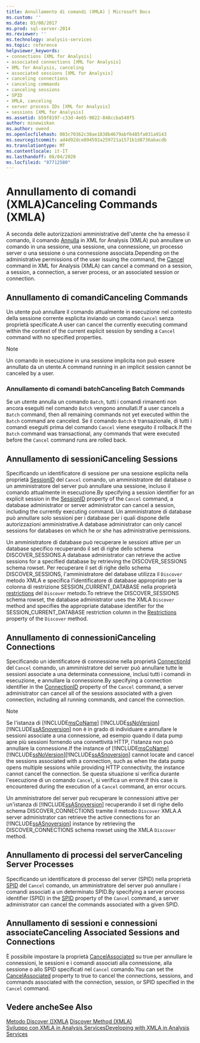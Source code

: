```yaml
---
title: Annullamento di comandi (XMLA) | Microsoft Docs
ms.custom: ''
ms.date: 03/08/2017
ms.prod: sql-server-2014
ms.reviewer: ''
ms.technology: analysis-services
ms.topic: reference
helpviewer_keywords:
- connections [XML for Analysis]
- associated connections [XML for Analysis]
- XML for Analysis, canceling
- associated sessions [XML for Analysis]
- canceling connections
- canceling commands
- canceling sessions
- SPID
- XMLA, canceling
- server process IDs [XML for Analysis]
- sessions [XML for Analysis]
ms.assetid: b59f8197-c33d-4e65-9022-848ccba540f5
author: minewiskan
ms.author: owend
ms.openlocfilehash: 003c70362c38ae1838b4679abf6485fa031a9143
ms.sourcegitcommit: ad4d92dce894592a259721a1571b1d8736abacdb
ms.translationtype: MT
ms.contentlocale: it-IT
ms.lasthandoff: 08/04/2020
ms.locfileid: "87712580"
---
```

# <a name="canceling-commands-xmla"></a><span data-ttu-id="517b3-102">Annullamento di comandi (XMLA)</span><span class="sxs-lookup"><span data-stu-id="517b3-102">Canceling Commands (XMLA)</span></span>
  <span data-ttu-id="517b3-103">A seconda delle autorizzazioni amministrative dell'utente che ha emesso il comando, il comando [Annulla](https://docs.microsoft.com/bi-reference/xmla/xml-elements-commands/cancel-element-xmla) in XML for Analysis (XMLA) può annullare un comando in una sessione, una sessione, una connessione, un processo server o una sessione o una connessione associata.</span><span class="sxs-lookup"><span data-stu-id="517b3-103">Depending on the administrative permissions of the user issuing the command, the [Cancel](https://docs.microsoft.com/bi-reference/xmla/xml-elements-commands/cancel-element-xmla) command in XML for Analysis (XMLA) can cancel a command on a session, a session, a connection, a server process, or an associated session or connection.</span></span>  
  
## <a name="canceling-commands"></a><span data-ttu-id="517b3-104">Annullamento di comandi</span><span class="sxs-lookup"><span data-stu-id="517b3-104">Canceling Commands</span></span>  
 <span data-ttu-id="517b3-105">Un utente può annullare il comando attualmente in esecuzione nel contesto della sessione corrente esplicita inviando un comando `Cancel` senza proprietà specificate.</span><span class="sxs-lookup"><span data-stu-id="517b3-105">A user can cancel the currently executing command within the context of the current explicit session by sending a `Cancel` command with no specified properties.</span></span>  
  
> [!NOTE]  
>  <span data-ttu-id="517b3-106">Un comando in esecuzione in una sessione implicita non può essere annullato da un utente.</span><span class="sxs-lookup"><span data-stu-id="517b3-106">A command running in an implicit session cannot be canceled by a user.</span></span>  
  
### <a name="canceling-batch-commands"></a><span data-ttu-id="517b3-107">Annullamento di comandi batch</span><span class="sxs-lookup"><span data-stu-id="517b3-107">Canceling Batch Commands</span></span>  
 <span data-ttu-id="517b3-108">Se un utente annulla un comando `Batch`, tutti i comandi rimanenti non ancora eseguiti nel comando `Batch` vengono annullati.</span><span class="sxs-lookup"><span data-stu-id="517b3-108">If a user cancels a `Batch` command, then all remaining commands not yet executed within the `Batch` command are canceled.</span></span> <span data-ttu-id="517b3-109">Se il comando `Batch` è transazionale, di tutti i comandi eseguiti prima del comando `Cancel` viene eseguito il rollback.</span><span class="sxs-lookup"><span data-stu-id="517b3-109">If the `Batch` command was transactional, any commands that were executed before the `Cancel` command runs are rolled back.</span></span>  
  
## <a name="canceling-sessions"></a><span data-ttu-id="517b3-110">Annullamento di sessioni</span><span class="sxs-lookup"><span data-stu-id="517b3-110">Canceling Sessions</span></span>  
 <span data-ttu-id="517b3-111">Specificando un identificatore di sessione per una sessione esplicita nella proprietà [SessionID](https://docs.microsoft.com/bi-reference/xmla/xml-elements-properties/id-element-xmla) del `Cancel` comando, un amministratore del database o un amministratore del server può annullare una sessione, incluso il comando attualmente in esecuzione.</span><span class="sxs-lookup"><span data-stu-id="517b3-111">By specifying a session identifier for an explicit session in the [SessionID](https://docs.microsoft.com/bi-reference/xmla/xml-elements-properties/id-element-xmla) property of the `Cancel` command, a database administrator or server administrator can cancel a session, including the currently executing command.</span></span> <span data-ttu-id="517b3-112">Un amministratore di database può annullare solo sessioni per i database per i quali dispone delle autorizzazioni amministrative.</span><span class="sxs-lookup"><span data-stu-id="517b3-112">A database administrator can only cancel sessions for databases on which he or she has administrative permissions.</span></span>  
  
 <span data-ttu-id="517b3-113">Un amministratore di database può recuperare le sessioni attive per un database specifico recuperando il set di righe dello schema DISCOVER_SESSIONS.</span><span class="sxs-lookup"><span data-stu-id="517b3-113">A database administrator can retrieve the active sessions for a specified database by retrieving the DISCOVER_SESSIONS schema rowset.</span></span> <span data-ttu-id="517b3-114">Per recuperare il set di righe dello schema DISCOVER_SESSIONS, l'amministratore del database utilizza il `Discover` metodo XMLA e specifica l'identificatore di database appropriato per la colonna di restrizione SESSION_CURRENT_DATABASE nella proprietà [restrictions](https://docs.microsoft.com/bi-reference/xmla/xml-elements-properties/restrictions-element-xmla) del `Discover` metodo.</span><span class="sxs-lookup"><span data-stu-id="517b3-114">To retrieve the DISCOVER_SESSIONS schema rowset, the database administrator uses the XMLA `Discover` method and specifies the appropriate database identifier for the SESSION_CURRENT_DATABASE restriction column in the [Restrictions](https://docs.microsoft.com/bi-reference/xmla/xml-elements-properties/restrictions-element-xmla) property of the `Discover` method.</span></span>  
  
## <a name="canceling-connections"></a><span data-ttu-id="517b3-115">Annullamento di connessioni</span><span class="sxs-lookup"><span data-stu-id="517b3-115">Canceling Connections</span></span>  
 <span data-ttu-id="517b3-116">Specificando un identificatore di connessione nella proprietà [ConnectionId](https://docs.microsoft.com/bi-reference/xmla/xml-elements-properties/connectionid-element-xmla) del `Cancel` comando, un amministratore del server può annullare tutte le sessioni associate a una determinata connessione, inclusi tutti i comandi in esecuzione, e annullare la connessione.</span><span class="sxs-lookup"><span data-stu-id="517b3-116">By specifying a connection identifier in the [ConnectionID](https://docs.microsoft.com/bi-reference/xmla/xml-elements-properties/connectionid-element-xmla) property of the `Cancel` command, a server administrator can cancel all of the sessions associated with a given connection, including all running commands, and cancel the connection.</span></span>  
  
> [!NOTE]  
>  <span data-ttu-id="517b3-117">Se l'istanza di [!INCLUDE[msCoName](../../includes/msconame-md.md)] [!INCLUDE[ssNoVersion](../../includes/ssnoversion-md.md)] [!INCLUDE[ssASnoversion](../../includes/ssasnoversion-md.md)] non è in grado di individuare e annullare le sessioni associate a una connessione, ad esempio quando il data pump apre più sessioni fornendo una connettività HTTP, l'istanza non può annullare la connessione.</span><span class="sxs-lookup"><span data-stu-id="517b3-117">If the instance of [!INCLUDE[msCoName](../../includes/msconame-md.md)][!INCLUDE[ssNoVersion](../../includes/ssnoversion-md.md)][!INCLUDE[ssASnoversion](../../includes/ssasnoversion-md.md)] cannot locate and cancel the sessions associated with a connection, such as when the data pump opens multiple sessions while providing HTTP connectivity, the instance cannot cancel the connection.</span></span> <span data-ttu-id="517b3-118">Se questa situazione si verifica durante l'esecuzione di un comando `Cancel`, si verifica un errore.</span><span class="sxs-lookup"><span data-stu-id="517b3-118">If this case is encountered during the execution of a `Cancel` command, an error occurs.</span></span>  
  
 <span data-ttu-id="517b3-119">Un amministratore del server può recuperare le connessioni attive per un'istanza di [!INCLUDE[ssASnoversion](../../includes/ssasnoversion-md.md)] recuperando il set di righe dello schema DISCOVER_CONNECTIONS tramite il metodo `Discover` XMLA.</span><span class="sxs-lookup"><span data-stu-id="517b3-119">A server administrator can retrieve the active connections for an [!INCLUDE[ssASnoversion](../../includes/ssasnoversion-md.md)] instance by retrieving the DISCOVER_CONNECTIONS schema rowset using the XMLA `Discover` method.</span></span>  
  
## <a name="canceling-server-processes"></a><span data-ttu-id="517b3-120">Annullamento di processi del server</span><span class="sxs-lookup"><span data-stu-id="517b3-120">Canceling Server Processes</span></span>  
 <span data-ttu-id="517b3-121">Specificando un identificatore di processo del server (SPID) nella proprietà [SPID](https://docs.microsoft.com/bi-reference/xmla/xml-elements-properties/id-element-xmla) del `Cancel` comando, un amministratore del server può annullare i comandi associati a un determinato SPID.</span><span class="sxs-lookup"><span data-stu-id="517b3-121">By specifying a server process identifier (SPID) in the [SPID](https://docs.microsoft.com/bi-reference/xmla/xml-elements-properties/id-element-xmla) property of the `Cancel` command, a server administrator can cancel the commands associated with a given SPID.</span></span>  
  
## <a name="canceling-associated-sessions-and-connections"></a><span data-ttu-id="517b3-122">Annullamento di sessioni e connessioni associate</span><span class="sxs-lookup"><span data-stu-id="517b3-122">Canceling Associated Sessions and Connections</span></span>  
 <span data-ttu-id="517b3-123">È possibile impostare la proprietà [CancelAssociated](https://docs.microsoft.com/bi-reference/xmla/xml-elements-properties/cancelassociated-element-xmla) su true per annullare le connessioni, le sessioni e i comandi associati alla connessione, alla sessione o allo SPID specificati nel `Cancel` comando.</span><span class="sxs-lookup"><span data-stu-id="517b3-123">You can set the [CancelAssociated](https://docs.microsoft.com/bi-reference/xmla/xml-elements-properties/cancelassociated-element-xmla) property to true to cancel the connections, sessions, and commands associated with the connection, session, or SPID specified in the `Cancel` command.</span></span>  
  
## <a name="see-also"></a><span data-ttu-id="517b3-124">Vedere anche</span><span class="sxs-lookup"><span data-stu-id="517b3-124">See Also</span></span>  
 <span data-ttu-id="517b3-125">[Metodo Discover &#40;&#41;XMLA](https://docs.microsoft.com/bi-reference/xmla/xml-elements-methods-discover) </span><span class="sxs-lookup"><span data-stu-id="517b3-125">[Discover Method &#40;XMLA&#41;](https://docs.microsoft.com/bi-reference/xmla/xml-elements-methods-discover) </span></span>  
 [<span data-ttu-id="517b3-126">Sviluppo con XMLA in Analysis Services</span><span class="sxs-lookup"><span data-stu-id="517b3-126">Developing with XMLA in Analysis Services</span></span>](developing-with-xmla-in-analysis-services.md)  
  
  
